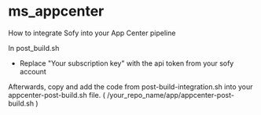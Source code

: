 # ms_appcenter

How to integrate Sofy into your App Center pipeline

In post_build.sh 
- Replace "Your subscription key" with the api token from your sofy account

Afterwards, copy and add the code from post-build-integration.sh into your appcenter-post-build.sh file. ( /your_repo_name/app/appcenter-post-build.sh )
